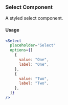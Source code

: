 ### Select Component

A styled select component.

#### Usage

```jsx
<Select
  placeholder="Select"
  options={[
    {
      value: "One",
      label: "One",
    },
    {
      value: "Two",
      label: "Two",
    },
  ]}
/>
```
